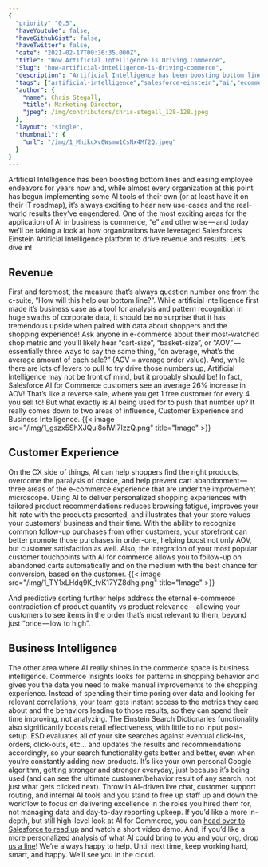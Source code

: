 ```yaml
---
{
  "priority":"0.5",
  "haveYoutube": false,
  "haveGithubGist": false,
  "haveTwitter": false,
  "date": "2021-02-17T00:36:35.000Z",
  "title": "How Artificial Intelligence is Driving Commerce",
  "Slug": "how-artificial-intelligence-is-driving-commerce",
  "description": "Artificial Intelligence has been boosting bottom lines and easing employee endeavors for years now and, while almost every organization at this point has begun implementing some AI tools of their own (or at least have it on their IT roadmap), it’s always exciting to hear new use-cases and the real-world results they’ve engendered. One of the most exciting areas for the application of AI in business is commerce, “e” and otherwise — and today we’ll be taking a look at how organizations have leveraged Salesforce’s Einstein Artificial Intelligence platform to drive revenue and results..",
  "tags": ["artificial-intelligence","salesforce-einstein","ai","ecommerce","salesforce"],
  "author": {
    "name": Chris Stegall,
    "title": Marketing Director,
    "jpeg": /img/contributors/chris-stegall_128-128.jpeg
  },
  "layout": "single",
  "thumbnail": {
    "url": "/img/1_MhikcXv0Wsmw1CsNx4Mf2Q.jpeg"
  }
}
---
```

Artificial Intelligence has been boosting bottom lines and easing employee endeavors for years now and, while almost every organization at this point has begun implementing some AI tools of their own (or at least have it on their IT roadmap), it’s always exciting to hear new use-cases and the real-world results they’ve engendered. One of the most exciting areas for the application of AI in business is commerce, “e” and otherwise — and today we’ll be taking a look at how organizations have leveraged Salesforce’s Einstein Artificial Intelligence platform to drive revenue and results.
Let’s dive in!

## Revenue

First and foremost, the measure that’s always question number one from the c-suite, “How will this help our bottom line?”. While artificial intelligence first made it’s business case as a tool for analysis and pattern recognition in huge swaths of corporate data, it should be no surprise that it has tremendous upside when paired with data about shoppers and the shopping experience!
Ask anyone in e-commerce about their most-watched shop metric and you’ll likely hear “cart-size”, “basket-size”, or “AOV” — essentially three ways to say the same thing, “on average, what’s the average amount of each sale?” (AOV = average order value). And, while there are lots of levers to pull to try drive those numbers up, Artificial Intelligence may not be front of mind, but it probably should be!
In fact, Salesforce AI for Commerce customers see an average 26% increase in AOV! That’s like a reverse sale, where you get 1 free customer for every 4 you sell to!
But what exactly is AI being used for to push that number up? It really comes down to two areas of influence, Customer Experience and Business Intelligence.
{{< image src="/img/1_gszx5ShXJQul8oIWI7lzzQ.png" title="Image" >}}


## Customer Experience

On the CX side of things, AI can help shoppers find the right products, overcome the paralysis of choice, and help prevent cart abandonment — three areas of the e-commerce experience that are under the improvement microscope.
Using AI to deliver personalized shopping experiences with tailored product recommendations reduces browsing fatigue, improves your hit-rate with the products presented, and illustrates that your store values your customers’ business and their time. With the ability to recognize common follow-up purchases from other customers, your storefront can better promote those purchases in order-one, helping boost not only AOV, but customer satisfaction as well.
Also, the integration of your most popular customer touchpoints with AI for commerce allows you to follow-up on abandoned carts automatically and on the medium with the best chance for conversion, based on the customer.
{{< image src="/img/1_TY1xLHdq9K_fvK17YZ8dhg.png" title="Image" >}}

And predictive sorting further helps address the eternal e-commerce contradiction of product quantity vs product relevance — allowing your customers to see items in the order that’s most relevant to them, beyond just “price — low to high”.

## Business Intelligence

The other area where AI really shines in the commerce space is business intelligence. Commerce Insights looks for patterns in shopping behavior and gives you the data you need to make manual improvements to the shopping experience. Instead of spending their time poring over data and looking for relevant correlations, your team gets instant access to the metrics they care about and the behaviors leading to those results, so they can spend their time improving, not analyzing.
The Einstein Search Dictionaries functionality also significantly boosts retail effectiveness, with little to no input post-setup. ESD evaluates all of your site searches against eventual click-ins, orders, click-outs, etc… and updates the results and recommendations accordingly, so your search functionality gets better and better, even when you’re constantly adding new products. It’s like your own personal Google algorithm, getting stronger and stronger everyday, just because it’s being used (and can see the ultimate customer/behavior result of any search, not just what gets clicked next).
Throw in AI-driven live chat, customer support routing, and internal AI tools and you stand to free up staff up and down the workflow to focus on delivering excellence in the roles you hired them for, not managing data and day-to-day reporting upkeep.
If you’d like a more in-depth, but still high-level look at AI for Commerce, you can [head over to Salesforce to read up](https://www.salesforce.com/products/commerce-cloud/commerce-cloud-einstein/) and watch a short video demo.
And, if you’d like a more personalized analysis of what AI could bring to you and your org, [drop us a line](https://appexchange.salesforce.com/appxConsultingListingDetail?listingId=a0N30000001gF9jEAE)! We’re always happy to help.
Until next time, keep working hard, smart, and happy. We’ll see you in the cloud.
